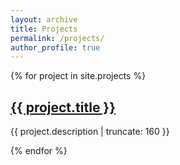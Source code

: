 ```yaml
---
layout: archive
title: Projects
permalink: /projects/
author_profile: true
---
```



{% for project in site.projects %}
<h2><a href="{{ project.link | prepend: site.baseurl }}">
   {{ project.title }}
</a></h2>

<p class="post-excerpt">{{ project.description | truncate: 160 }}</p>
{% endfor %}